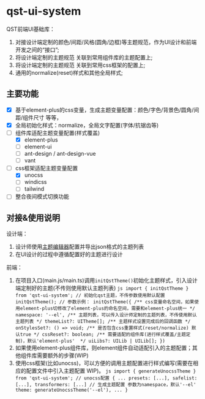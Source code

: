 # qst-ui-system
QST前端UI基础库：
1. 对接设计端定制的颜色/间距/风格(圆角/边框)等主题规范，作为UI设计和前端开发之间的“接口”;
2. 将设计端定制的主题规范 关联到常用组件库的主题配置上;
3. 将设计端定制的主题规范 关联到常用css框架的配置上;
4. 通用的normalize(reset)样式和其他全局样式;
## 主要功能
- [x] 基于element-plus的css变量，生成主题变量配置：颜色/字色/背景色/圆角/间距/组件尺寸 等等，
- [x] 全局初始化样式：normalize，全局文字配置(字体/抗锯齿等)
- [ ] 组件库适配主题变量配置(样式覆盖)
  - [x] element-plus
  - [ ] element-ui
  - [ ] ant-design / ant-design-vue
  - [ ] vant
- [ ] css框架适配主题变量配置
  - [x] unocss
  - [ ] windicss
  - [ ] tailwind
- [ ] 整合夜间模式切换功能

## 对接&使用说明
设计端：
  1. 设计师使用[主题编辑器](https://mutueye.github.io/vite-vue3-scaffold/#/themeeditor)配置并导出json格式的主题列表
  2. 在UI设计的过程中遵循配置好的主题进行设计

前端：
  1. 在项目入口(main.js/main.ts)调用`initQstTheme()`初始化主题样式，引入设计端定制好的主题(不传则使用默认主题列表)
    ```js
    import { initQstTheme } from 'qst-ui-system';
    // 初始化qst主题，不传参数使用默认配置
    initQstTheme();
    // 参数示例：
    initQstTheme({
      /** css变量命名空间，如果使用element-plus切修改了element-plus的命名空间，需要和element-plus统一 */
      namespace: '--el',
      /** 主题列表，可以传入设计师定制的主题列表，不传使用默认主题列表 */
      themeList?: UITheme[];
      /** 主题样式设置完成后的回调函数 */
      onStylesSet?: () => void;
      /** 是否包含css重置样式(reset/normalize) 默认true */
      cssReset?: boolean;
      /** 需要适配的组件库(进行样式覆盖/主题定制)，默认'element-plus'  */
      uiLibs?: UILib | UILib[];
    })
    ```
  2. 如果使用element-plus组件库，则element组件自动适配引入的主题配置；其他组件库需要额外的步骤(WIP)
  3. 使用css框架(比如unocss)，可以方便的调用主题配置进行样式编写(需要在相应的配置文件中引入主题配置 WIP)。
    ```js
    import { generateUnocssTheme } from 'qst-ui-system';
     // unocss配置
     {
      ...
      presets: [...],
      safelist: [...],
      transformers: [...]
      // 生成主题配置 参数为namespace，默认'--el'
      theme: generateUnocssTheme('--el'),
      ...
    }
    ```